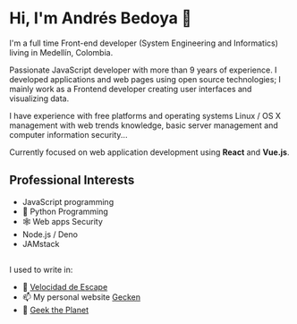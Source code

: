 # Hi, I'm Andrés Bedoya 👋

I'm a full time Front-end developer (System Engineering and Informatics) living in Medellín, Colombia.

Passionate JavaScript developer with more than 9 years of experience. I developed applications and web pages using open source technologies; I mainly work as a Frontend developer creating user interfaces and visualizing data.

I have experience with free platforms and operating systems Linux / OS X management with web trends knowledge, basic server management and computer information security...

Currently focused on web application development using **React** and **Vue.js**.

## Professional Interests
- JavaScript programming
- 🐍 Python Programming
- 🕸 Web apps Security
- Node.js / Deno
- JAMstack

##
I used to write in:
- 💨 [Velocidad de Escape](https://velocidadescape.com/)
- 📫 My personal website [Gecken](https://gecken.co/)
- 👾 [Geek the Planet](https://geektheplanet.net/)
